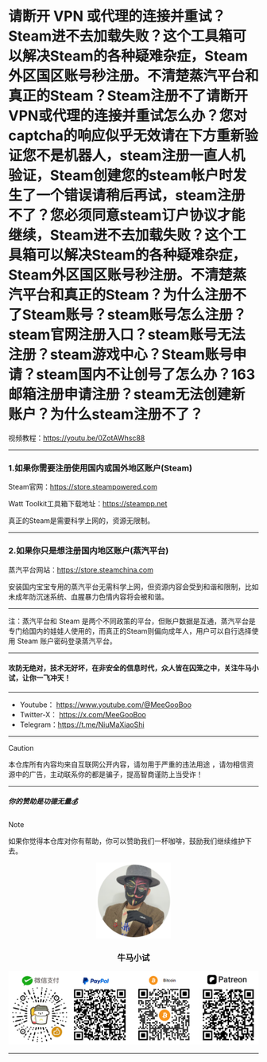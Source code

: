 # 请断开 VPN 或代理的连接并重试？Steam进不去加载失败？这个工具箱可以解决Steam的各种疑难杂症，Steam外区国区账号秒注册。不清楚蒸汽平台和真正的Steam？Steam注册不了请断开VPN或代理的连接并重试怎么办？您对captcha的响应似乎无效请在下方重新验证您不是机器人，steam注册一直人机验证，Steam创建您的steam帐户时发生了一个错误请稍后再试，steam注册不了？您必须同意steam订户协议才能继续，Steam进不去加载失败？这个工具箱可以解决Steam的各种疑难杂症，Steam外区国区账号秒注册。不清楚蒸汽平台和真正的Steam？为什么注册不了Steam账号？steam账号怎么注册？steam官网注册入口？steam账号无法注册？steam游戏中心？Steam账号申请？steam国内不让创号了怎么办？163邮箱注册申请注册？steam无法创建新账户？为什么steam注册不了？

视频教程：https://youtu.be/0ZotAWhsc88



****

### 1.如果你需要注册使用国内或国外地区账户(Steam)

Steam官网：https://store.steampowered.com

Watt Toolkit工具箱下载地址：https://steampp.net

真正的Steam是需要科学上网的，资源无限制。

****

### 2.如果你只是想注册国内地区账户(蒸汽平台)

蒸汽平台网站：https://store.steamchina.com

安装国内宝宝专用的蒸汽平台无需科学上网，但资源内容会受到和谐和限制，比如未成年防沉迷系统、血腥暴力色情内容将会被和谐。

****

注：蒸汽平台和 Steam 是两个不同政策的平台，但账户数据是互通，蒸汽平台是专门给国内的娃娃人使用的，而真正的Steam则偏向成年人，用户可以自行选择使用 Steam 账户密码登录蒸汽平台。

































****

#### 攻防无绝对，技术无好坏，在非安全的信息时代，众人皆在囚笼之中，关注牛马小试，让你一飞冲天！

****

- Youtube：  https://www.youtube.com/@MeeGooBoo
- Twitter-X：  https://x.com/MeeGooBoo
- Telegram：https://t.me/NiuMaXiaoShi


****

> [!CAUTION]
>
> 本仓库所有内容均来自互联网公开内容，请勿用于严重的违法用途 ，请勿相信资源中的广告，主动联系你的都是骗子，提高智商谨防上当受诈！

****

##### 你的赞助是功德无量💰

> [!NOTE]
>
> 如果你觉得本仓库对你有帮助，你可以赞助我们一杯咖啡，鼓励我们继续维护下去。

<p align="center" >
    <img src="https://raw.githubusercontent.com/MeeGooBoo/2025/refs/heads/main/static/imgs/logo.png" width="150">
    <h3 align="center">牛马小试</h3>
    <p align="center">
        <img src="https://raw.githubusercontent.com/MeeGooBoo/2025/refs/heads/main/static/imgs/pays.png">
    </p>
</p>


****


